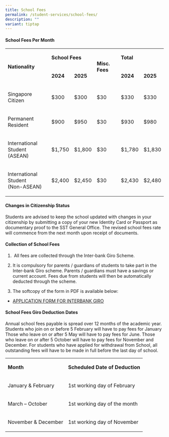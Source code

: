 ```yaml
---
title: School Fees
permalink: /student-services/school-fees/
description: ""
variant: tiptap
---
```

<h4>School Fees Per Month</h4>
<table style="minWidth: 150px">
<colgroup>
<col>
<col>
<col>
<col>
<col>
<col>
</colgroup>
<tbody>
<tr>
<td rowspan="2" colspan="1">
<p><strong>Nationality</strong>
</p>
</td>
<td rowspan="1" colspan="2">
<p><strong>School Fees</strong>
</p>
</td>
<td rowspan="2" colspan="1">
<p><strong>Misc. Fees</strong>
</p>
</td>
<td rowspan="1" colspan="2">
<p><strong>Total</strong>
</p>
</td>
</tr>
<tr>
<td rowspan="1" colspan="1">
<p><strong>2024</strong>
</p>
</td>
<td rowspan="1" colspan="1">
<p><strong>2025</strong>
</p>
</td>
<td rowspan="1" colspan="1">
<p><strong>2024</strong>
</p>
</td>
<td rowspan="1" colspan="1">
<p><strong>2025</strong>
</p>
</td>
</tr>
<tr>
<td rowspan="1" colspan="1">
<p>Singapore Citizen</p>
</td>
<td rowspan="1" colspan="1">
<p>$300</p>
</td>
<td rowspan="1" colspan="1">
<p>$300</p>
</td>
<td rowspan="1" colspan="1">
<p>$30</p>
</td>
<td rowspan="1" colspan="1">
<p>$330</p>
</td>
<td rowspan="1" colspan="1">
<p>$330</p>
</td>
</tr>
<tr>
<td rowspan="1" colspan="1">
<p>Permanent Resident</p>
</td>
<td rowspan="1" colspan="1">
<p>$900</p>
</td>
<td rowspan="1" colspan="1">
<p>$950</p>
</td>
<td rowspan="1" colspan="1">
<p>$30</p>
</td>
<td rowspan="1" colspan="1">
<p>$930</p>
</td>
<td rowspan="1" colspan="1">
<p>$980</p>
</td>
</tr>
<tr>
<td rowspan="1" colspan="1">
<p>International Student
<br>(ASEAN)</p>
</td>
<td rowspan="1" colspan="1">
<p>$1,750</p>
</td>
<td rowspan="1" colspan="1">
<p>$1,800</p>
</td>
<td rowspan="1" colspan="1">
<p>$30</p>
</td>
<td rowspan="1" colspan="1">
<p>$1,780</p>
</td>
<td rowspan="1" colspan="1">
<p>$1,830</p>
</td>
</tr>
<tr>
<td rowspan="1" colspan="1">
<p>International Student
<br>(Non-ASEAN)</p>
</td>
<td rowspan="1" colspan="1">
<p>$2,400</p>
</td>
<td rowspan="1" colspan="1">
<p>$2,450</p>
</td>
<td rowspan="1" colspan="1">
<p>$30</p>
</td>
<td rowspan="1" colspan="1">
<p>$2,430</p>
</td>
<td rowspan="1" colspan="1">
<p>$2,480</p>
</td>
</tr>
</tbody>
</table>
<h4>Changes in Citizenship Status</h4>
<p>Students are advised to keep the school updated with changes in your citizenship
by submitting a copy of your new Identity Card or Passport as documentary
proof to the SST General Office. The revised school fees rate will commence
from the next month upon receipt of documents.</p>
<h4>Collection of School Fees</h4>
<ol data-tight="true" class="tight">
<li>
<p>&nbsp;All fees are collected through the Inter-bank Giro Scheme.</p>
</li>
<li>
<p>It is compulsory for parents / guardians of students to take part in the
Inter-bank Giro scheme. Parents / guardians must have a savings or current
account. Fees due from students will then be automatically deducted through
the scheme.</p>
</li>
<li>
<p>The softcopy of the form in PDF is available below:</p>
</li>
</ol>
<ul data-tight="true" class="tight">
<li>
<p><a href="/files/giro_appication_form.pdf" rel="noopener noreferrer nofollow" target="_blank">APPLICATION FORM FOR INTERBANK GIRO</a>
</p>
</li>
</ul>
<h4>School Fees Giro Deduction Dates</h4>
<p>Annual school fees payable is spread over 12 months of the academic year.
Students who join on or before 5 February will have to pay fees for January
Those who leave on or after 5 May will have to pay fees for June. Those
who leave on or after 5 October will have to pay fees for November and
December. For students who have applied for withdrawal from School, all
outstanding fees will have to be made in full before the last day of school.</p>
<table style="minWidth: 50px">
<colgroup>
<col>
<col>
</colgroup>
<tbody>
<tr>
<td rowspan="1" colspan="1">
<p><strong>Month</strong>
</p>
</td>
<td rowspan="1" colspan="1">
<p><strong>Scheduled Date of Deduction</strong>
</p>
</td>
</tr>
<tr>
<td rowspan="1" colspan="1">
<p>January &amp; February</p>
</td>
<td rowspan="1" colspan="1">
<p>1st working day of February</p>
</td>
</tr>
<tr>
<td rowspan="1" colspan="1">
<p>March – October</p>
</td>
<td rowspan="1" colspan="1">
<p>1st working day of the month</p>
</td>
</tr>
<tr>
<td rowspan="1" colspan="1">
<p>November &amp; December</p>
</td>
<td rowspan="1" colspan="1">
<p>1st working day of November</p>
</td>
</tr>
</tbody>
</table>
<p></p>